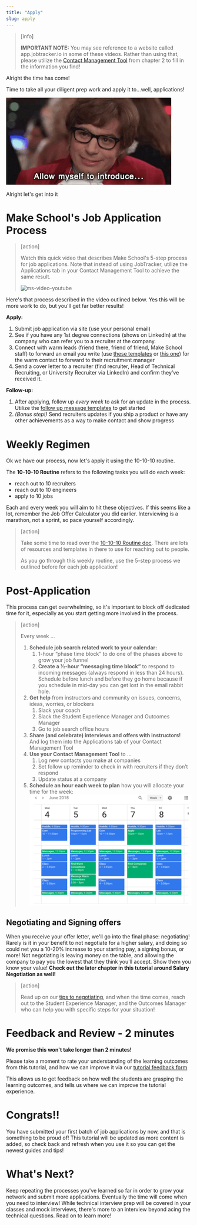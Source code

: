 ```yaml
---
title: "Apply"
slug: apply
---
```


> [info]
>
> **IMPORTANT NOTE:** You may see reference to a website called app.jobtracker.io in some of these videos. Rather than using that, please utilize the [Contact Management Tool](https://docs.google.com/spreadsheets/d/18T7xSIWxxOkWbGImLqHiOflepw2S6h-cM-1y4l9zrjQ/edit#gid=1184999698) from chapter 2 to fill in the information you find!

Alright the time has come!

Time to take all your diligent prep work and apply it to...well, applications!

![introduce myself](./assets/intro.gif)

Alright let's get into it

# Make School's Job Application Process

> [action]
>
> Watch this quick video that describes Make School's 5-step process for job applications. Note that instead of using JobTracker, utilize the Applications tab in your Contact Management Tool to achieve the same result.
>
> ![ms-video-youtube](https://www.youtube.com/watch?v=VN0JfBnOE0U)

Here's that process described in the video outlined below. Yes this will be more work to do, but you'll get far better results!

**Apply:**

1. Submit job application via site (use your personal email)
1. See if you have any 1st degree connections (shows on LinkedIn) at the company who can refer you to a recruiter at the company.
1. Connect with warm leads (friend there, friend of friend, Make School staff) to forward an email you write (use [these templates](https://docs.google.com/document/d/13JGarODrfhwkuPGP2OY8oGQ8nxtaloNQnClrocCNM6A/edit#heading=h.ihr6aoyc784g) or [this one](https://docs.google.com/document/d/1FD52I6tKofC1zpZyLWmX1BCQw5WDPkmzimvDSK_E_nM/edit#heading=h.7noej9mqhlr6)) for the warm contact to forward to their recruitment manager
1. Send a cover letter to a recruiter (find recruiter, Head of Technical Recruiting, or University Recruiter via LinkedIn) and confirm they’ve received it.

**Follow-up:**

1. After applying, follow up _every week_ to ask for an update in the process. Utilize the [follow up message templates](https://docs.google.com/document/d/13JGarODrfhwkuPGP2OY8oGQ8nxtaloNQnClrocCNM6A/edit#heading=h.m75g4qvq3p61) to get started
1. _(Bonus step!)_ Send recruiters updates if you ship a product or have any other achievements as a way to make contact and show progress

# Weekly Regimen

Ok we have our process, now let's apply it using the 10-10-10 routine.

The **10-10-10 Routine** refers to the following tasks you will do each week:

- reach out to 10 recruiters
- reach out to 10 engineers
- apply to 10 jobs

Each and every week you will aim to hit these objectives. If this seems like a lot, remember the Job Offer Calculator you did earlier. Interviewing is a marathon, not a sprint, so pace yourself accordingly.

> [action]
>
> Take some time to read over the [10-10-10 Routine doc](https://docs.google.com/document/d/1FU87xMzU4r7wHrOL0aadP70vcgVdX1FS8HPpzFb-Ulk/edit?usp=sharing). There are lots of resources and templates in there to use for reaching out to people.
>
> As you go through this weekly routine, use the 5-step process we outlined before for each job application!

# Post-Application

This process can get overwhelming, so it's important to block off dedicated time for it, especially as you start getting more involved in the process.

> [action]
>
> Every week ...
>
> 1. **Schedule job search related work to your calendar:**
>     1. 1-hour “phase time block” to do one of the phases above to grow your job funnel
>     1. **Create a ½-hour “messaging time block”** to respond to incoming messages (always respond in less than 24 hours). Schedule before lunch and before they go home because if you schedule in mid-day you can get lost in the email rabbit hole.
> 1. **Get help** from instructors and community on issues, concerns, ideas, worries, or blockers
>     1. Slack your coach
>     1. Slack the Student Experience Manager and Outcomes Manager
>     1. Go to job search office hours
> 1. **Share (and celebrate) interviews and offers with instructors!** And log them into the Applications tab of your Contact Management Tool
> 1. **Use your Contact Management Tool** to …
>     1. Log new contacts you make at companies
>     1. Set follow up reminder to check in with recruiters if they don’t respond
>     1. Update status at a company
> 1. **Schedule an hour each week to plan** how you will allocate your time for the week:
> ![schedule](./assets/schedule.png)

## Negotiating and Signing offers

When you receive your offer letter, we'll go into the final phase: negotiating! Rarely is it in your benefit to not negotiate for a higher salary, and doing so could net you a 10-20% increase to your starting pay, a signing bonus, or more! Not negotiating is leaving money on the table, and allowing the company to pay you the lowest that they think you'll accept. Show them you know your value! **Check out the later chapter in this tutorial around Salary Negotiation as well!**

> [action]
>
> Read up on our [tips to negotiating](https://docs.google.com/document/d/12oqw1tXTSw5FJduDT8Q46WYW7dGp5Dp39QKK-xuYGR4/edit), and when the time comes, reach out to the Student Experience Manager, and the Outcomes Manager who can help you with specific steps for your situation!


# Feedback and Review - 2 minutes

**We promise this won't take longer than 2 minutes!**

Please take a moment to rate your understanding of the learning outcomes from this tutorial, and how we can improve it via our [tutorial feedback form](https://forms.gle/wgVdAJnZcybDfNfV9)

This allows us to get feedback on how well the students are grasping the learning outcomes, and tells us where we can improve the tutorial experience.

# Congrats!!

You have submitted your first batch of job applications by now, and that is something to be proud of! This tutorial will be updated as more content is added, so check back and refresh when you use it so you can get the newest guides and tips!

# What's Next?

Keep repeating the processes you've learned so far in order to grow your network and submit more applications. Eventually the time will come when you need to interview! While technical interview prep will be covered in your classes and mock interviews, there's more to an interview beyond acing the technical questions. Read on to learn more!
